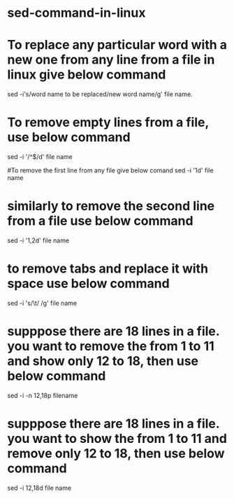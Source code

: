 # sed-command-in-linux

# To replace any particular word with a new one from any line from a file in linux give below command
sed  -i's/word name to be replaced/new word name/g' file name.

# To remove empty lines from a file, use below command
sed -i '/^$/d' file name

#To remove the first line from any file give below comand
sed -i '1d' file name

# similarly to remove the second line from a file use below command
sed -i '1,2d' file name
# to remove tabs and replace it with space use below command
sed -i 's/\t/ /g' file name
# supppose there are 18 lines in a file. you want to remove the from 1 to 11 and show only 12 to 18, then use below command
sed -i -n 12,18p filename
# supppose there are 18 lines in a file. you want to show the from 1 to 11 and remove only 12 to 18, then use below command
sed -i 12,18d file name
